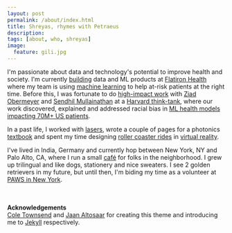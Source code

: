 ```yaml
---
layout: post
permalink: /about/index.html
title: Shreyas, rhymes with Petraeus
description: 
tags: [about, who, shreyas]
image:
  feature: gili.jpg
---
```

<!-- 
**<center>Pronounced Sh-ray-us Luckh-tuck-ia</center>**
 -->
I'm passionate about data and technology's potential to improve health and society. I'm currently [building](https://patents.google.com/patent/WO2021188172A1/en?inventor=shreyas+lakhtakia&oq=shreyas+lakhtakia) data and ML products at [Flatiron Health](http://www.flatiron.com/) where my team is using [machine learning](https://www.ispor.org/heor-resources/presentations-database/presentation/intl2020-3182/100099) to help at-risk patients at the right time. Before this, I was fortunate to do [high-impact work](https://www.wsj.com/articles/researchers-find-racial-bias-in-hospital-algorithm-11571941096) with [Ziad Obermeyer](http://ziadobermeyer.com/) and [Sendhil Mullainathan](https://www.chicagobooth.edu/faculty/directory/m/sendhil-mullainathan) at a [Harvard think-tank](http://www.labsysmed.org), where our work discovered, explained and addressed racial bias in [ML health models impacting 70M+ US patients](https://www.washingtonpost.com/health/2019/10/24/racial-bias-medical-algorithm-favors-white-patients-over-sicker-black-patients/). 

In a past life, I worked with [lasers](https://ee.princeton.edu/), wrote a couple of pages for a photonics [textbook](https://www.amazon.com/Neuromorphic-Photonics-Paul-R-Prucnal/dp/1498725228) and spent my time designing [roller coaster rides](https://drive.google.com/file/d/0BzFqeouFB7n1VHphTF9URmxRUkE/view?usp=sharing&resourcekey=0-KRpTQc8Cuvw4YZnX895jWA) in [virtual reality](https://de.wikipedia.org/wiki/Robocoaster).

I've lived in India, Germany and currently hop between New York, NY and Palo Alto, CA, where I run a small [café](https://beaglecafe.xyz/) for folks in the neighborhood. I grew up trilingual and like dogs, stationery and nice sweaters. I see 2 golden retrievers in my future, but until then, I'm biding my time as a volunteer at [PAWS in New York](https://pawsny.org/).

<br><br>
**Acknowledgements**<br>
[Cole Townsend](http://twnsnd.co/) and [Jaan Altosaar](https://jaan.io/about/) for creating this theme and introducing me to [Jekyll](https://jekyllrb.com/) respectively.